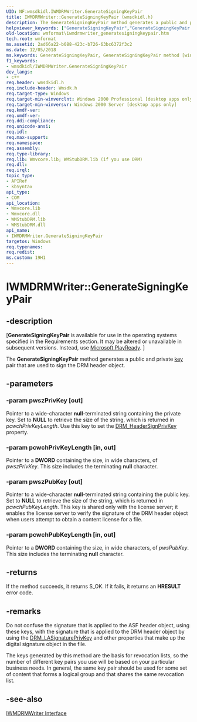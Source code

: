 ```yaml
---
UID: NF:wmsdkidl.IWMDRMWriter.GenerateSigningKeyPair
title: IWMDRMWriter::GenerateSigningKeyPair (wmsdkidl.h)
description: The GenerateSigningKeyPair method generates a public and private key pair that are used to sign the DRM header object.
helpviewer_keywords: ["GenerateSigningKeyPair","GenerateSigningKeyPair method [windows Media Format]","GenerateSigningKeyPair method [windows Media Format]","IWMDRMWriter interface","IWMDRMWriter interface [windows Media Format]","GenerateSigningKeyPair method","IWMDRMWriter.GenerateSigningKeyPair","IWMDRMWriter::GenerateSigningKeyPair","IWMDRMWriterGenerateSigningKeyPair","wmformat.iwmdrmwriter_generatesigningkeypair","wmsdkidl/IWMDRMWriter::GenerateSigningKeyPair"]
old-location: wmformat\iwmdrmwriter_generatesigningkeypair.htm
tech.root: wmformat
ms.assetid: 2ad66a22-b088-423c-b726-63bc6372f3c2
ms.date: 12/05/2018
ms.keywords: GenerateSigningKeyPair, GenerateSigningKeyPair method [windows Media Format], GenerateSigningKeyPair method [windows Media Format],IWMDRMWriter interface, IWMDRMWriter interface [windows Media Format],GenerateSigningKeyPair method, IWMDRMWriter.GenerateSigningKeyPair, IWMDRMWriter::GenerateSigningKeyPair, IWMDRMWriterGenerateSigningKeyPair, wmformat.iwmdrmwriter_generatesigningkeypair, wmsdkidl/IWMDRMWriter::GenerateSigningKeyPair
f1_keywords:
- wmsdkidl/IWMDRMWriter.GenerateSigningKeyPair
dev_langs:
- c++
req.header: wmsdkidl.h
req.include-header: Wmsdk.h
req.target-type: Windows
req.target-min-winverclnt: Windows 2000 Professional [desktop apps only],Windows Media Format 9 Series SDK, or later versions of the SDK
req.target-min-winversvr: Windows 2000 Server [desktop apps only]
req.kmdf-ver: 
req.umdf-ver: 
req.ddi-compliance: 
req.unicode-ansi: 
req.idl: 
req.max-support: 
req.namespace: 
req.assembly: 
req.type-library: 
req.lib: Wmvcore.lib; WMStubDRM.lib (if you use DRM)
req.dll: 
req.irql: 
topic_type:
- APIRef
- kbSyntax
api_type:
- COM
api_location:
- Wmvcore.lib
- Wmvcore.dll
- WMStubDRM.lib
- WMStubDRM.dll
api_name:
- IWMDRMWriter.GenerateSigningKeyPair
targetos: Windows
req.typenames: 
req.redist: 
ms.custom: 19H1
---
```


# IWMDRMWriter::GenerateSigningKeyPair


## -description


<p class="CCE_Message">[<b>GenerateSigningKeyPair</b> is available for use in the operating systems specified in the Requirements section. It may be altered or unavailable in subsequent versions. Instead, use <a href="https://www.microsoft.com/PlayReady/">Microsoft PlayReady</a>.
]


The <b>GenerateSigningKeyPair</b> method generates a public and private <a href="https://docs.microsoft.com/windows/desktop/wmformat/wmformat-glossary">key</a> pair that are used to sign the DRM header object.




## -parameters




### -param pwszPrivKey [out]

Pointer to a wide-character <b>null</b>-terminated string containing the private key. Set to <b>NULL</b> to retrieve the size of the string, which is returned in <i>pcwchPrivKeyLength</i>. Use this key to set the <a href="https://docs.microsoft.com/windows/desktop/wmformat/drm-headersignprivkey">DRM_HeaderSignPrivKey</a> property.


### -param pcwchPrivKeyLength [in, out]

Pointer to a <b>DWORD</b> containing the size, in wide characters, of <i>pwszPrivKey</i>. This size includes the terminating <b>null</b> character.


### -param pwszPubKey [out]

Pointer to a wide-character <b>null</b>-terminated string containing the public key. Set to <b>NULL</b> to retrieve the size of the string, which is returned in <i>pcwchPubKeyLength</i>. This key is shared only with the license server; it enables the license server to verify the signature of the DRM header object when users attempt to obtain a content license for a file.


### -param pcwchPubKeyLength [in, out]

Pointer to a <b>DWORD</b> containing the size, in wide characters, of <i>pwsPubKey</i>. This size includes the terminating <b>null</b> character.


## -returns



If the method succeeds, it returns S_OK. If it fails, it returns an <b>HRESULT</b> error code.




## -remarks



Do not confuse the signature that is applied to the ASF header object, using these keys, with the signature that is applied to the DRM header object by using the <a href="https://docs.microsoft.com/windows/desktop/wmformat/drm-lasignatureprivkey">DRM_LASignaturePrivKey</a> and other properties that make up the digital signature object in the file.

The keys generated by this method are the basis for revocation lists, so the number of different key pairs you use will be based on your particular business needs. In general, the same key pair should be used for some set of content that forms a logical group and that shares the same revocation list.




## -see-also




<a href="https://docs.microsoft.com/windows/desktop/api/wmsdkidl/nn-wmsdkidl-iwmdrmwriter">IWMDRMWriter Interface</a>
 

 

